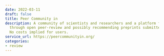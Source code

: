 ```yaml
---
date: 2022-03-11
draft: false
title: Peer Community in
description: A community of scientists and researchers and a platform for assessing
  through open peer-review and possibly recommending preprints submitted by authors.
  No costs implied for users.
service_url: https://peercommunityin.org/
categories:
- review
---
```



